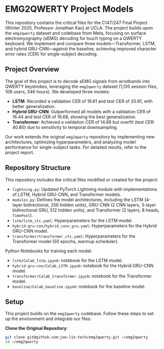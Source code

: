 # EMG2QWERTY Project Models

This repository contains the critical files for the C147/247 Final Project (Winter 2025, Professor Jonathan Kao) at UCLA. The project builds upon the `emg2qwerty` dataset and codebase from Meta, focusing on surface electromyography (sEMG) decoding for touch typing on a QWERTY keyboard. We implement and compare three models—Transformer, LSTM, and hybrid GRU-CNN—against the baseline, achieving improved character error rates (CER) for single-subject decoding.

## Project Overview

The goal of this project is to decode sEMG signals from wristbands into QWERTY keystrokes, leveraging the `emg2qwerty` dataset (1,135 session files, 108 users, 346 hours). We developed three models:
- **LSTM**: Recorded a validation CER of 19.61 and test CER of 20.81, with better generalization.
- **Hybrid GRU-CNN**: Outperformed all models with a validation CER of 16.44 and test CER of 16.68, showing the best generalization.
- **Transformer**: Achieved a validation CER of 14.86 but overfit (test CER: 40.80) due to sensitivity to temporal downsampling.

Our work extends the original `emg2qwerty` repository by implementing new architectures, optimizing hyperparameters, and analyzing model performance for single-subject tasks. For detailed results, refer to the project report.

## Repository Structure

This repository includes the critical files modified or created for the project:

- `lightning.py`: Updated PyTorch Lightning module with implementations of LSTM, Hybrid GRU-CNN, and Transformer models.
- `modules.py`: Defines the model architectures, including the LSTM (4-layer bidirectional, 256 hidden units), GRU-CNN (2 CNN layers, 3-layer bidirectional GRU, 512 hidden units), and Transformer (2 layers, 8 heads, `TimePool`).
- `lstm/lstm_ctc.yaml`: Hyperparameters for the LSTM model.
- `hybrid-gru-cnn/hybrid_conv_gru.yaml`: Hyperparameters for the Hybrid GRU-CNN model.
- `transformer/transformer_ctc.yaml`: Hyperparameters for the Transformer model (50 epochs, warmup scheduler).

Python Notebooks for training each model:
- `lstm/Colab_lstm.ipynb`: notebook for the LSTM model.
- `hybrid-gru-cnn/Colab_LSTM.ipynb`: notebook for the Hybrid GRU-CNN model.
- `transformer/Colab_transformer.ipynb`: notebook for the Transformer model.
- `baseline/Colab_baseline.ipynb`: notebook for the baseline model.

## Setup

This project builds on the `emg2qwerty` codebase. Follow these steps to set up the environment and integrate our files:

**Clone the Original Repository**:
   ```bash
   git clone git@github.com:joe-lin-tech/emg2qwerty.git ~/emg2qwerty
   cd ~/emg2qwerty
